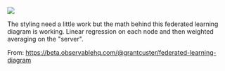 ![](https://db-feed.s3.amazonaws.com/legacy/Screen_Shot_2018_10_26_at_5_49_33_PM-1540590656736.png)

The styling need a little work but the math behind this federated learning diagram is working. Linear regression on each node and then weighted averaging on the "server".

From: https://beta.observablehq.com/@grantcuster/federated-learning-diagram